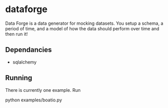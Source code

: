 dataforge
=========

Data Forge is a data generator for mocking datasets. You setup a schema, a period of time, and a model of how the data should perform over time and then run it!


## Dependancies

 - sqlalchemy

## Running

There is currently one example.  Run

python examples/boatio.py

